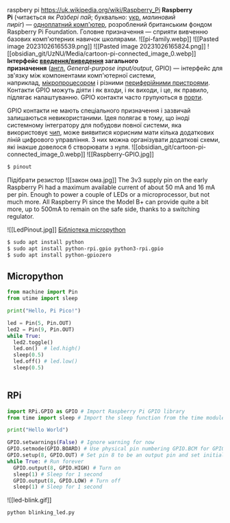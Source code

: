 
raspbery pi
https://uk.wikipedia.org/wiki/Raspberry_Pi
**Raspberry Pi** (читається як _Ра́збері па́й_; буквально: [укр.](https://uk.wikipedia.org/wiki/%D0%A3%D0%BA%D1%80%D0%B0%D1%97%D0%BD%D1%81%D1%8C%D0%BA%D0%B0_%D0%BC%D0%BE%D0%B2%D0%B0 "Українська мова") _малиновий пиріг_) — [одноплатний комп'ютер](https://uk.wikipedia.org/wiki/%D0%9E%D0%B4%D0%BD%D0%BE%D0%BF%D0%BB%D0%B0%D1%82%D0%BD%D0%B8%D0%B9_%D0%BA%D0%BE%D0%BC%D0%BF%27%D1%8E%D1%82%D0%B5%D1%80 "Одноплатний комп'ютер"), розроблений британським фондом Raspberry Pi Foundation. Головне призначення — сприяти вивченню базових комп'ютерних навичок школярами.
![[pi-family.webp]]
![[Pasted image 20231026165539.png]]
![[Pasted image 20231026165824.png]]
![[obsidian_git/UzNU/Media/cartoon-pi-connected_image_0.webp]]
**Інтерфейс [введення/виведення](https://uk.wikipedia.org/wiki/%D0%92%D0%B2%D0%B5%D0%B4%D0%B5%D0%BD%D0%BD%D1%8F/%D0%B2%D0%B8%D0%B2%D0%B5%D0%B4%D0%B5%D0%BD%D0%BD%D1%8F "Введення/виведення") загального призначення** ([англ.](https://uk.wikipedia.org/wiki/%D0%90%D0%BD%D0%B3%D0%BB%D1%96%D0%B9%D1%81%D1%8C%D0%BA%D0%B0_%D0%BC%D0%BE%D0%B2%D0%B0 "Англійська мова") _General-purpose input/output_, GPIO) — інтерфейс для зв'язку між компонентами комп'ютерної системи, наприклад, [мікропроцесором](https://uk.wikipedia.org/wiki/%D0%9C%D1%96%D0%BA%D1%80%D0%BE%D0%BF%D1%80%D0%BE%D1%86%D0%B5%D1%81%D0%BE%D1%80 "Мікропроцесор") і різними [периферійними пристроями](https://uk.wikipedia.org/wiki/%D0%9F%D0%B5%D1%80%D0%B8%D1%84%D0%B5%D1%80%D1%96%D0%B9%D0%BD%D0%B8%D0%B9_%D0%BF%D1%80%D0%B8%D1%81%D1%82%D1%80%D1%96%D0%B9 "Периферійний пристрій"). Контакти GPIO можуть діяти і як входи, і як виходи, і це, як правило, підлягає налаштуванню. GPIO контакти часто групуються в [порти](https://uk.wikipedia.org/wiki/%D0%9F%D0%BE%D1%80%D1%82_%D0%BF%D1%80%D0%BE%D1%82%D0%BE%D0%BA%D0%BE%D0%BB%D1%83 "Порт протоколу").

GPIO контакти не мають спеціального призначення і зазвичай залишаються невикористаними. Ідея полягає в тому, що іноді системному інтегратору для побудови повної системи, яка використовує [чип](https://uk.wikipedia.org/wiki/%D0%9C%D1%96%D0%BA%D1%80%D0%BE%D1%81%D1%85%D0%B5%D0%BC%D0%B0 "Мікросхема"), може виявитися корисним мати кілька додаткових ліній цифрового управління. З них можна організувати додаткові схеми, які інакше довелося б створювати з нуля.
![[obsidian_git/cartoon-pi-connected_image_0.webp]]
![[Raspberry-GPIO.jpg]]



```sh
$ pinout
```

Підібрати резистор
![[закон ома.jpg]]
The 3v3 supply pin on the early Raspberry Pi had a maximum available current of about 50 mA and 16 mA per pin. Enough to power a couple of LEDs or a microprocessor, but not much more.
All Raspberry Pi since the Model B+ can provide quite a bit more, up to 500mA to remain on the safe side, thanks to a switching regulator.


![[LedPinout.jpg]]
[Бібліотека micropython](https://docs.micropython.org/en/latest/library/machine.Pin.html)

```bash
$ sudo apt install python
$ sudo apt install python-rpi.gpio python3-rpi.gpio
$ sudo apt install python-gpiozero
```

## Micropython
```python
from machine import Pin
from utime import sleep

print("Hello, Pi Pico!")

led = Pin(5, Pin.OUT)
led2 = Pin(9, Pin.OUT)
while True:
  led2.toggle()
  led.on()  # led.high()
  sleep(0.5)
  led.off() # led.low()
  sleep(0.5)
  

```
## RPi
```python
import RPi.GPIO as GPIO # Import Raspberry Pi GPIO library
from time import sleep # Import the sleep function from the time module

print("Hello World")

GPIO.setwarnings(False) # Ignore warning for now
GPIO.setmode(GPIO.BOARD) # Use physical pin numbering GPIO.BCM for GPIO#
GPIO.setup(8, GPIO.OUT) # Set pin 8 to be an output pin and set initial value to low (off)
while True: # Run forever
  GPIO.output(8, GPIO.HIGH) # Turn on
  sleep(1) # Sleep for 1 second
  GPIO.output(8, GPIO.LOW) # Turn off
  sleep(1) # Sleep for 1 second

```

![[led-blink.gif]]

```bash
python blinking_led.py
```

